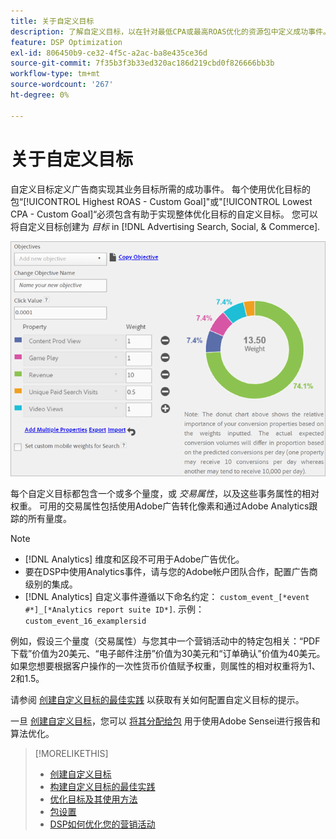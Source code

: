 ```yaml
---
title: 关于自定义目标
description: 了解自定义目标，以在针对最低CPA或最高ROAS优化的资源包中定义成功事件。
feature: DSP Optimization
exl-id: 806450b9-ce32-4f5c-a2ac-ba8e435ce36d
source-git-commit: 7f35b3f3b33ed320ac186d219cbd0f826666bb3b
workflow-type: tm+mt
source-wordcount: '267'
ht-degree: 0%

---
```


# 关于自定义目标

自定义目标定义广告商实现其业务目标所需的成功事件。 每个使用优化目标的包“[!UICONTROL Highest ROAS - Custom Goal]&quot;或&quot;[!UICONTROL Lowest CPA - Custom Goal]“必须包含有助于实现整体优化目标的自定义目标。 您可以将自定义目标创建为 *目标* in [!DNL Advertising Search, Social, & Commerce].

![自定义目标](/help/dsp/assets/objective-goals.png)

每个自定义目标都包含一个或多个量度，或 *交易属性*，以及这些事务属性的相对权重。 可用的交易属性包括使用Adobe广告转化像素和通过Adobe Analytics跟踪的所有量度。

>[!NOTE]
>
>* [!DNL Analytics] 维度和区段不可用于Adobe广告优化。
>* 要在DSP中使用Analytics事件，请与您的Adobe帐户团队合作，配置广告商级别的集成。
>* [!DNL Analytics] 自定义事件遵循以下命名约定： `custom_event_[*event #*]_[*Analytics report suite ID*]`. 示例： `custom_event_16_examplersid`


例如，假设三个量度（交易属性）与您其中一个营销活动中的特定包相关：“PDF下载”价值为20美元、“电子邮件注册”价值为30美元和“订单确认”价值为40美元。 如果您想要根据客户操作的一次性货币价值赋予权重，则属性的相对权重将为1、2和1.5。

请参阅 [创建自定义目标的最佳实践](custom-goal-best-practices.md) 以获取有关如何配置自定义目标的提示。

一旦 [创建自定义目标](custom-goal-create.md)，您可以 [将其分配给包](/help/dsp/campaign-management/packages/package-settings.md) 用于使用Adobe Sensei进行报告和算法优化。

>[!MORELIKETHIS]
>
>* [创建自定义目标](custom-goal-create.md)
>* [构建自定义目标的最佳实践](custom-goal-best-practices.md)
>* [优化目标及其使用方法](optimization-goals.md)
>* [包设置](/help/dsp/campaign-management/packages/package-settings.md)
> * [DSP如何优化您的营销活动](optimization-how-dsp-optimizes-campaigns.md)

